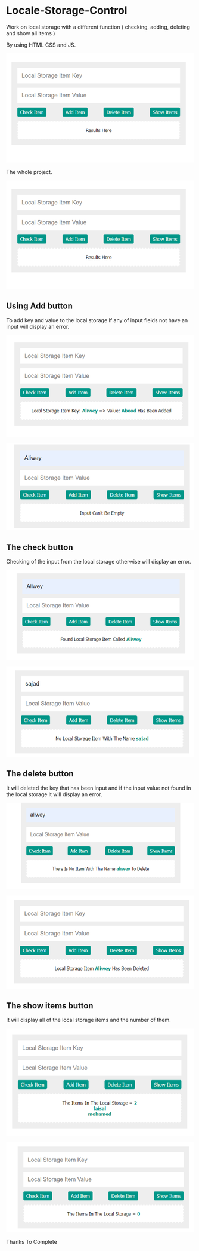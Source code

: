 # Locale-Storage-Control

Work on local storage with a different function ( checking, adding, deleting and show all items )

By using HTML CSS and JS.

![alt text](/images/forProject1.png)

The whole project.

![alt text](/images/forProject2.png)

## Using Add button

To add key and value to the local storage
If any of input fields not have an input will display an error.

![alt text](/images/forProject3.png)

![alt text](/images/forProject4.png)

## The check button

Checking of the input from the local storage otherwise will display an error.

![alt text](/images/forProject5.png)

![alt text](/images/forProject6.png)

## The delete button

It will deleted the key that has been input and if the input value not found in the local storage it will display an error.

![alt text](/images/forProject7.png)

![alt text](/images/forProject8.png)

## The show items button

It will display all of the local storage items and the number of them.

![alt text](images/forProject9.png)

![alt text](images/forProject10.png)

Thanks To Complete

